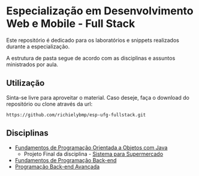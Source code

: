 # Especialização em Desenvolvimento Web e Mobile - Full Stack

Este repositório é dedicado para os laboratórios e snippets realizados durante a especialização.

A estrutura de pasta segue de acordo com as disciplinas e assuntos ministrados por aula.

## Utilização

Sinta-se livre para aproveitar o material. Caso deseje, faça o download do repositório ou clone através da url:
```
https://github.com/richielybmp/esp-ufg-fullstack.git
```

## Disciplinas
* [Fundamentos de Programação Orientada a Objetos com Java](https://github.com/richielybmp/esp-ufg-fullstack/tree/master/Fundamentos%20de%20Orientação%20a%20Objetos%20com%20Java) 
  * Projeto Final da disciplina - [Sistema para Supermercado](https://github.com/richielybmp/esp-ufg-fullstack/tree/master/Fundamentos%20de%20Orientação%20a%20Objetos%20com%20Java/Supermercado)
* [Fundamentos de Programação Back-end](https://github.com/richielybmp/esp-ufg-fullstack/tree/master/Fundamentos%20de%20Back-end)
* [Programação Back-end Avançada](https://github.com/richielybmp/esp-ufg-fullstack/tree/master/Fundamentos%20de%20Back-end%20Avançado)
